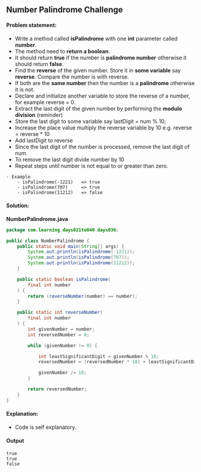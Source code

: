 Number Palindrome Challenge
--

#### Problem statement:

- Write a method called **isPalindrome** with one **int** parameter called **number**.
- The method need to **return a boolean**.
- It should return **true** if the number is **palindrome number** otherwise it should return **false**.
- Find the **reverse** of the given number. Store it in **some variable** say **reverse**. Compare the number is with reverse.
- If both are the **same number** then the number is a **palindrome** otherwise it is not.
- Declare and initialize another variable to store the reverse of a number, for example reverse = 0.
- Extract the last digit of the given number by performing the **modulo division** (reminder)
- Store the last digit to some variable say lastDigit = num % 10;
- Increase the place value multiply the reverse variable by 10 e.g. reverse = reverse * 10
- Add lastDigit to reverse
- Since the last digit of the number is processed, remove the last digit of num.
- To remove the last digit divide number by 10
- Repeat steps until number is not equal to or greater than zero.

```
- Example
 	- isPalindrome(-1221)   => true
 	- isPalindrome(707)     => true
 	- isPalindrome(11212)   => false
```

#### Solution:
**NumberPalindrome.java**
```java
package com.learning.days021to040.days036;

public class NumberPalindrome {
    public static void main(String[] args) {
        System.out.println(isPalindrome(-1221));
        System.out.println(isPalindrome(707));
        System.out.println(isPalindrome(11212));
    }

    public static boolean isPalindrome(
        final int number
    ) {
        return (reverseNumber(number) == number);
    }

    public static int reverseNumber(
        final int number
    ) {
        int givenNumber = number;
        int reversedNumber = 0;

        while (givenNumber != 0) {

            int leastSignificantDigit = givenNumber % 10;
            reversedNumber = (reversedNumber * 10) + leastSignificantDigit;

            givenNumber /= 10;
        }

        return reversedNumber;
    }
}
```

#### Explanation:

- Code is self explanatory.
 
#### Output
 ```
true
true
false
```